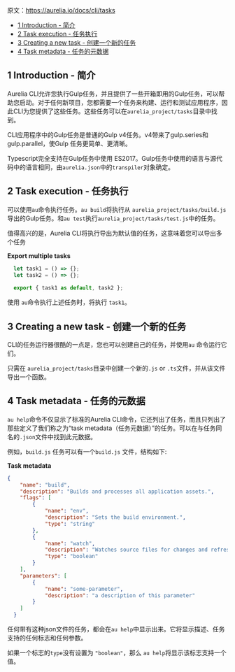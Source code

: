 原文：https://aurelia.io/docs/cli/tasks

* [1 Introduction \- 简介](#1-introduction---%E7%AE%80%E4%BB%8B)
* [2 Task execution \- 任务执行](#2-task-execution---%E4%BB%BB%E5%8A%A1%E6%89%A7%E8%A1%8C)
* [3 Creating a new task \- 创建一个新的任务](#3-creating-a-new-task---%E5%88%9B%E5%BB%BA%E4%B8%80%E4%B8%AA%E6%96%B0%E7%9A%84%E4%BB%BB%E5%8A%A1)
* [4 Task metadata \- 任务的元数据](#4-task-metadata---%E4%BB%BB%E5%8A%A1%E7%9A%84%E5%85%83%E6%95%B0%E6%8D%AE)

## 1 Introduction - 简介

Aurelia CLI允许您执行Gulp任务，并且提供了一些开箱即用的Gulp任务，可以帮助您启动。对于任何新项目，您都需要一个任务来构建、运行和测试应用程序，因此CLI为您提供了这些任务。这些任务可以在`aurelia_project/tasks`目录中找到。

CLI应用程序中的Gulp任务是普通的Gulp v4任务。v4带来了gulp.series和 gulp.parallel，使Gulp 任务更简单、更清晰。

Typescript完全支持在Gulp任务中使用 ES2017。Gulp任务中使用的语言与源代码中的语言相同，由`aurelia.json`中的`transpiler`对象确定。

## 2 Task execution - 任务执行

可以使用`au`命令执行任务。`au build`将执行从 `aurelia_project/tasks/build.js`导出的Gulp任务。和`au test`执行`aurelia_project/tasks/test.js`中的任务。

值得高兴的是，Aurelia CLI将执行导出为默认值的任务，这意味着您可以导出多个任务

**Export multiple tasks**

``` javascript
  let task1 = () => {};
  let task2 = () => {};
  
  export { task1 as default, task2 };
```

使用 `au`命令执行上述任务时，将执行 `task1`。

  ## 3 Creating a new task - 创建一个新的任务
CLI的任务运行器很酷的一点是，您也可以创建自己的任务，并使用`au` 命令运行它们。

只需在 `aurelia_project/tasks`目录中创建一个新的`.js` or `.ts`文件，并从该文件导出一个函数。

## 4 Task metadata - 任务的元数据

`au help`命令不仅显示了标准的Aurelia CLI命令，它还列出了任务，而且只列出了那些定义了我们称之为“task metadata（任务元数据）”的任务。可以在与任务同名的`.json`文件中找到此元数据。

例如，`build.js` 任务可以有一个`build.js` 文件，结构如下:

**Task metadata**

``` json
{
  	"name": "build",
  	"description": "Builds and processes all application assets.",
  	"flags": [
  		{
  			"name": "env",
  			"description": "Sets the build environment.",
  			"type": "string"
  		},
  		{
  			"name": "watch",
  			"description": "Watches source files for changes and refreshes the bundles automatically.",
  			"type": "boolean"
  		}
  	],
  	"parameters": [
  		{
  			"name": "some-parameter",
  			"description": "a description of this parameter"
  		}
  	]
  }
```
任何带有这种json文件的任务，都会在`au help`中显示出来。它将显示描述、任务支持的任何标志和任何参数。

如果一个标志的`type`没有设置为 `"boolean"`，那么 `au help`将显示该标志支持一个值。
  
